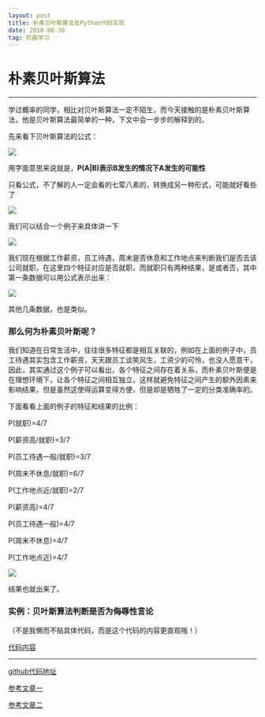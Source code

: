 ```yaml
---
layout: post
title: 朴素贝叶斯算法及Python代码实现
date: 2018-08-30
tag: 机器学习
---
```



# 朴素贝叶斯算法


----------

学过概率的同学，相比对贝叶斯算法一定不陌生，而今天接触的是朴素贝叶斯算法，他是贝叶斯算法最简单的一种，下文中会一步步的解释到的。

先来看下贝叶斯算法的公式：
	
![](http://p0kzdnfmg.bkt.clouddn.com/18-9-4/90924689.jpg)

用字面意思来说就是，**P(A|B)表示B发生的情况下A发生的可能性**

只看公式，不了解的人一定会看的七荤八素的，转换成另一种形式，可能就好看些了

![](http://p0kzdnfmg.bkt.clouddn.com/18-9-4/99489014.jpg)


我们可以结合一个例子来具体讲一下

![](http://p0kzdnfmg.bkt.clouddn.com/18-9-4/25011695.jpg)

我们现在根据工作薪资，员工待遇，周末是否休息和工作地点来判断我们是否去该公司就职，在这里四个特征对应是否就职，而就职只有两种结果，是或者否，其中第一条数据可以用公式表示出来：


![](http://p0kzdnfmg.bkt.clouddn.com/18-9-4/33910245.jpg)


其他几条数据，也是类似。


### 那么何为朴素贝叶斯呢？

我们知道在日常生活中，往往很多特征都是相互关联的，例如在上面的例子中，员工待遇其实包含工作薪资，天天跟员工谈笑风生，工资少的可怜，也没人愿意干，因此，其实通过这个例子可以看出，各个特征之间存在着关系，而朴素贝叶斯便是在理想环境下，让各个特征之间相互独立，这样就避免特征之间产生的额外因素来影响结果，但是虽然这使得运算变得方便，但是却是牺牲了一定的分类准确率的。



下面看看上面的例子的特征和结果的比例：

P(就职)=4/7


P(薪资高/就职)=3/7

P(员工待遇一般/就职)=3/7

P(周末不休息/就职)=6/7

P(工作地点近/就职)=2/7

P(薪资高)=4/7

P(员工待遇一般)=4/7

P(周末不休息)=4/7

P(工作地点近)=4/7

![](http://p0kzdnfmg.bkt.clouddn.com/18-9-4/16229730.jpg)

结果也就出来了。

### 实例：贝叶斯算法判断是否为侮辱性言论
（不是我懒而不贴具体代码，而是这个代码的内容更直观哦！）

[代码内容](https://github.com/apodxx/bayes/blob/master/%E8%B4%9D%E5%8F%B6%E6%96%AF%E7%AE%97%E6%B3%95.md)



----------

[github代码地址](https://github.com/apodxx/bayes)

[参考文章一](https://blog.csdn.net/amds123/article/details/70173402)

[参考文章二](https://blog.csdn.net/moxigandashu/article/details/71480251?locationNum=16&fps=1)
